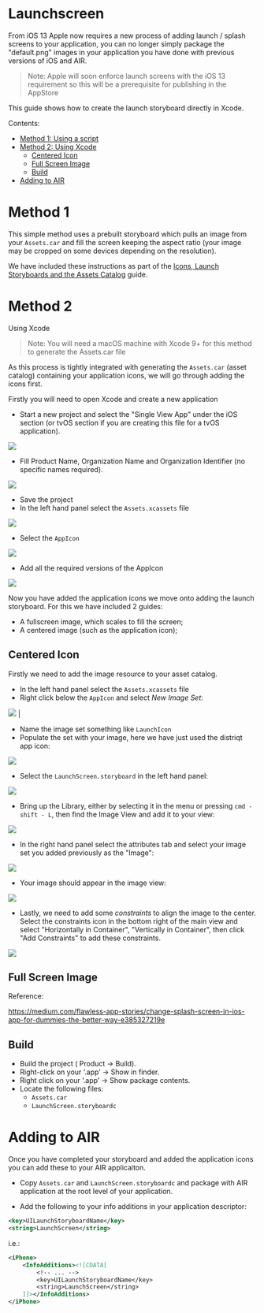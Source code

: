 
# Launchscreen

From iOS 13 Apple now requires a new process of adding launch / splash screens to your application, you can no longer simply package the "default.png" images in your application you have done with previous versions of iOS and AIR. 

>
> Note: Apple will soon enforce launch screens with the iOS 13 requirement so this will be a prerequisite for publishing in the AppStore
>

This guide shows how to create the launch storyboard directly in Xcode.

Contents:

- [Method 1: Using a script](#method-1)
- [Method 2: Using Xcode](#method-2)
  - [Centered Icon](#centered-icon)
  - [Full Screen Image](#full-screen-image)
  - [Build](#build)
- [Adding to AIR](#adding-to-air)


# Method 1

This simple method uses a prebuilt storyboard which pulls an image from your `Assets.car` and fill the screen keeping the aspect ratio (your image may be cropped on some devices depending on the resolution). 

We have included these instructions as part of the [Icons, Launch Storyboards and the Assets Catalog](ios-icons-assets-car.md#method-1-command-line) guide.


# Method 2 

Using Xcode

>
> Note: You will need a macOS machine with Xcode 9+ for this method to generate the Assets.car file
>

As this process is tightly integrated with generating the `Assets.car` (asset catalog) containing your application icons, we will go through adding the icons first.

Firstly you will need to open Xcode and create a new application

- Start a new project and select the "Single View App" under the iOS section (or tvOS section if you are creating this file for a tvOS application).

![](images/ios-assets-car-xcode-1.png)

- Fill Product Name, Organization Name and Organization Identifier (no specific names required).

![](images/ios-assets-car-xcode-2.png)

- Save the project 
- In the left hand panel select the `Assets.xcassets` file

![](images/ios-assets-car-xcode-3.png)

- Select the `AppIcon`

![](images/ios-assets-car-xcode-4.png)


- Add all the required versions of the AppIcon

![](images/ios-assets-car-xcode-5.png)


Now you have added the application icons we move onto adding the launch storyboard. For this we have included 2 guides:

- A fullscreen image, which scales to fill the screen;
- A centered image (such as the application icon);




## Centered Icon 

Firstly we need to add the image resource to your asset catalog. 

- In the left hand panel select the `Assets.xcassets` file 
- Right click below the `AppIcon` and select *New Image Set*: 

![](images/ios-launchscreens-centered-icon-1.png) |

- Name the image set something like `LaunchIcon`
- Populate the set with your image, here we have just used the distriqt app icon: 

![](images/ios-launchscreens-centered-icon-2.png)



- Select the `LaunchScreen.storyboard` in the left hand panel:

![](images/ios-launchscreens-centered-icon-3.png)


- Bring up the Library, either by selecting it in the menu or pressing `cmd - shift - L`, then find the Image View and add it to your view: 

![](images/ios-launchscreens-centered-icon-4.png)


- In the right hand panel select the attributes tab and select your image set you added previously as the "Image":

![](images/ios-launchscreens-centered-icon-5.png)


- Your image should appear in the image view:

![](images/ios-launchscreens-centered-icon-6.png)


- Lastly, we need to add some *constraints* to align the image to the center. Select the constraints icon in the bottom right of the main view and select "Horizontally in Container", "Vertically in Container", then click "Add Constraints" to add these constraints.

![](images/ios-launchscreens-centered-icon-7.png)







## Full Screen Image

Reference:

https://medium.com/flawless-app-stories/change-splash-screen-in-ios-app-for-dummies-the-better-way-e385327219e






## Build

- Build the project ( Product -> Build).
- Right-click on your ‘.app’ -> Show in finder.
- Right click on your ‘.app’ -> Show package contents.
- Locate the following files:
  - `Assets.car`
  - `LaunchScreen.storyboardc`




# Adding to AIR

Once you have completed your storyboard and added the application icons you can add these to your AIR applicaiton.

- Copy `Assets.car` and `LaunchScreen.storyboardc` and package with AIR application at the root level of your application.

- Add the following to your info additions in your application descriptor:

```xml
<key>UILaunchStoryboardName</key>
<string>LaunchScreen</string>
```

i.e.:

```xml
<iPhone>
    <InfoAdditions><![CDATA[            
        <!-- ... -->
        <key>UILaunchStoryboardName</key>
        <string>LaunchScreen</string>
    ]]></InfoAdditions>
</iPhone>
```


